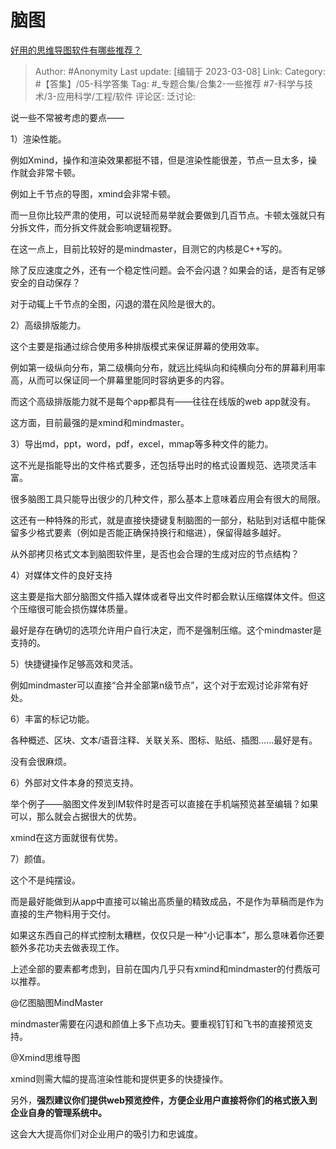 # 脑图
[好用的思维导图软件有哪些推荐？](https://www.zhihu.com/question/19767007/answer/2927103704)

> Author: #Anonymity
> Last update: [编辑于 2023-03-08]
> Link:
> Category: #【答集】/05-科学答集
> Tag: #_专题合集/合集2-一些推荐 #7-科学与技术/3-应用科学/工程/软件
> 评论区:
> 泛讨论:

说一些不常被考虑的要点——

1）渲染性能。

例如Xmind，操作和渲染效果都挺不错，但是渲染性能很差，节点一旦太多，操作就会非常卡顿。

例如上千节点的导图，xmind会非常卡顿。

而一旦你比较严肃的使用，可以说轻而易举就会要做到几百节点。卡顿太强就只有分拆文件，而分拆文件就会影响逻辑视野。

在这一点上，目前比较好的是mindmaster，目测它的内核是C++写的。

除了反应速度之外，还有一个稳定性问题。会不会闪退？如果会的话，是否有足够安全的自动保存？

对于动辄上千节点的全图，闪退的潜在风险是很大的。

2）高级排版能力。

这个主要是指通过综合使用多种排版模式来保证屏幕的使用效率。

例如第一级纵向分布，第二级横向分布，就远比纯纵向和纯横向分布的屏幕利用率高，从而可以保证同一个屏幕里能同时容纳更多的内容。

而这个高级排版能力就不是每个app都具有——往往在线版的web app就没有。

这方面，目前最强的是xmind和mindmaster。

3）导出md，ppt，word，pdf，excel，mmap等多种文件的能力。

这不光是指能导出的文件格式要多，还包括导出时的格式设置规范、选项灵活丰富。

很多脑图工具只能导出很少的几种文件，那么基本上意味着应用会有很大的局限。

这还有一种特殊的形式，就是直接快捷键复制脑图的一部分，粘贴到对话框中能保留多少格式要素（例如是否能正确保持换行和缩进），保留得越多越好。

从外部拷贝格式文本到脑图软件里，是否也会合理的生成对应的节点结构？

4）对媒体文件的良好支持

这主要是指大部分脑图文件插入媒体或者导出文件时都会默认压缩媒体文件。但这个压缩很可能会损伤媒体质量。

最好是存在确切的选项允许用户自行决定，而不是强制压缩。这个mindmaster是支持的。

5）快捷键操作足够高效和灵活。

例如mindmaster可以直接“合并全部第n级节点”，这个对于宏观讨论非常有好处。

6）丰富的标记功能。

各种概述、区块、文本/语音注释、关联关系、图标、贴纸、插图……最好是有。

没有会很麻烦。

6）外部对文件本身的预览支持。

举个例子——脑图文件发到IM软件时是否可以直接在手机端预览甚至编辑？如果可以，那么就会占据很大的优势。

xmind在这方面就很有优势。

7）颜值。

这个不是纯摆设。

而是最好能做到从app中直接可以输出高质量的精致成品，不是作为草稿而是作为直接的生产物料用于交付。

如果这东西自己的样式控制太糟糕，仅仅只是一种“小记事本”，那么意味着你还要额外多花功夫去做表现工作。

上述全部的要素都考虑到，目前在国内几乎只有xmind和mindmaster的付费版可以推荐。

@亿图脑图MindMaster

mindmaster需要在闪退和颜值上多下点功夫。要重视钉钉和飞书的直接预览支持。

@Xmind思维导图

xmind则需大幅的提高渲染性能和提供更多的快捷操作。

另外，**强烈建议你们提供web预览控件，方便企业用户直接将你们的格式嵌入到企业自身的管理系统中。**

这会大大提高你们对企业用户的吸引力和忠诚度。
